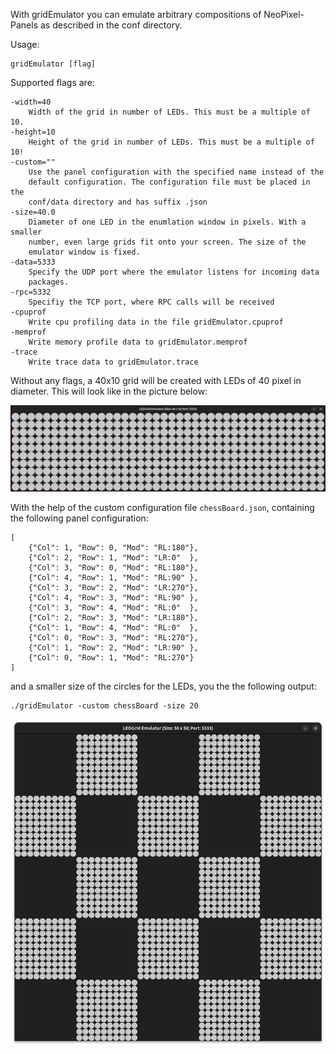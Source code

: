 With gridEmulator you can emulate arbitrary compositions of NeoPixel-Panels
as described in the conf directory.

Usage:

    gridEmulator [flag]

Supported flags are:

    -width=40
        Width of the grid in number of LEDs. This must be a multiple of 10.
    -height=10
        Height of the grid in number of LEDs. This must be a multiple of 10!
    -custom=""
        Use the panel configuration with the specified name instead of the
        default configuration. The configuration file must be placed in the
        conf/data directory and has suffix .json
    -size=40.0
        Diameter of one LED in the enumlation window in pixels. With a smaller
        number, even large grids fit onto your screen. The size of the
        emulator window is fixed.
    -data=5333
        Specify the UDP port where the emulator listens for incoming data
        packages.
    -rpc=5332
        Specifiy the TCP port, where RPC calls will be received
    -cpuprof
        Write cpu profiling data in the file gridEmulator.cpuprof
    -memprof
        Write memory profile data to gridEmulator.memprof
    -trace
        Write trace data to gridEmulator.trace

Without any flags, a 40x10 grid will be created with LEDs of 40 pixel in
diameter. This will look like in the picture below:

![](default40x10.png)

With the help of the custom configuration file `chessBoard.json`, containing
the following panel configuration:

```
[
    {"Col": 1, "Row": 0, "Mod": "RL:180"},
    {"Col": 2, "Row": 1, "Mod": "LR:0"  },
    {"Col": 3, "Row": 0, "Mod": "RL:180"},
    {"Col": 4, "Row": 1, "Mod": "RL:90" },
    {"Col": 3, "Row": 2, "Mod": "LR:270"},
    {"Col": 4, "Row": 3, "Mod": "RL:90" },
    {"Col": 3, "Row": 4, "Mod": "RL:0"  },
    {"Col": 2, "Row": 3, "Mod": "LR:180"},
    {"Col": 1, "Row": 4, "Mod": "RL:0"  },
    {"Col": 0, "Row": 3, "Mod": "RL:270"},
    {"Col": 1, "Row": 2, "Mod": "LR:90" },
    {"Col": 0, "Row": 1, "Mod": "RL:270"}
]
```
and a smaller size of the circles for the LEDs, you the the following output:
```
./gridEmulator -custom chessBoard -size 20
```

![](chessBoard.png)
